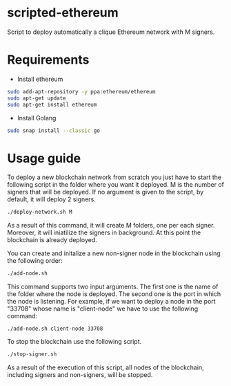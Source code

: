 # scripted-ethereum
Script to deploy automatically a clique Ethereum network with M signers.

# Requirements
* Install ethereum
```bash
sudo add-apt-repository -y ppa:ethereum/ethereum
sudo apt-get update
sudo apt-get install ethereum
```
* Install Golang
```bash
sudo snap install --classic go
```

# Usage guide
To deploy a new blockchain network from scratch you just have to start the following script in the folder where you want it deployed. M is the number of signers that will be deployed. If no argument is given to the script, by default, it will deploy 2 signers.
```bash
./deploy-network.sh M
```
As a result of this command, it will create M folders, one per each signer. Moreover, it will iniatilize the signers in background. At this point the blockchain is already deployed.

You can create and initalize a new non-signer node in the blockchain using the following order:
```bash
./add-node.sh
```
This command supports two input arguments. The first one is the name of the folder where the node is deployed. The second one is the port in which the node is listening.
For example, if we want to  deploy a node  in the port "33708" whose name is "client-node" we have to use the following command:
```
./add-node.sh client-node 33708
```

To stop the blockchain use the following script.
```bash
./stop-signer.sh
```
As a result of the execution of this script, all nodes of the blockchain, including signers and non-signers, will be stopped.
